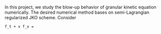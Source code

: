 In this project, we study the blow-up behavior of granular kinetic equation numerically. The desired numerical method bases on semi-Lagrangian regularized JKO scheme.
Consider 
```
f_t + v f_x = 
```
